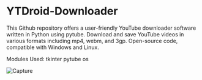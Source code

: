 # YTDroid-Downloader
This Github repository offers a user-friendly YouTube downloader software written in Python using pytube. Download and save YouTube videos in various formats including mp4, webm, and 3gp. Open-source code, compatible with Windows and Linux.

Modules Used:
 tkinter
 pytube
 os
 
![Capture](https://github.com/virajray/YTDroid-Downloader/assets/36956604/10977757-16c7-41ff-9298-3a5258aac054)
